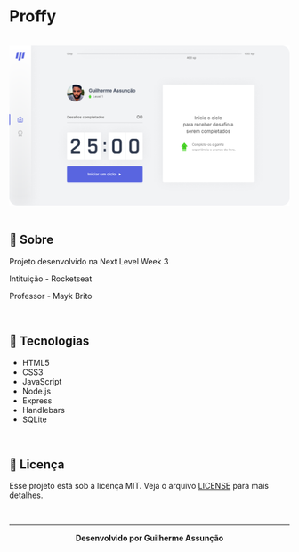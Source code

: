 # Proffy

<br>

<div align="center">
  <img src="figma/Home.png" alt="Proffy">
</div>

<br>

## :bookmark_tabs: Sobre

Projeto desenvolvido na Next Level Week 3

Intituição - Rocketseat

Professor - Mayk Brito

<br>

## :rocket: Tecnologias

- HTML5
- CSS3
- JavaScript
- Node.js
- Express
- Handlebars
- SQLite


<br>

## :green_book: Licença 

Esse projeto está sob a licença MIT. Veja o arquivo [LICENSE](LICENSE) para mais detalhes.

<br>

---

<div align="center">
    <b>Desenvolvido por Guilherme Assunção</b>
</div>
